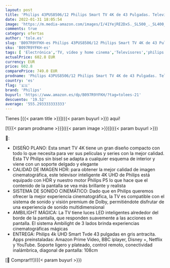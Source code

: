 ```yaml
---
layout: post
title: 'Philips 43PUS8506/12 Philips Smart TV 4K de 43 Pulgadas. Televisión LED UHD Ideal para Netflix  Youtube y Gaming/Asistente de Google y Alexa/Android TV  Ambilight  HDR  Dolby Vision y Dolby Atmos'
date: 2022-01-31 18:05:54
image: 'https://m.media-amazon.com/images/I/41YejRE2DxS._SL500_._SL400_.jpg'
comments: true
category: ofertas
author: 'tole.es'
slug: 'B097R9YFKH-es Philips 43PUS8506/12 Philips Smart TV 4K de 43 Pulgadas....'
sku: 'B097R9YFKH-es'
tags: [ 'Electrónica','TV, vídeo y home cinema','Televisores','philips','smart','tv', ]
actualPrice: 602.8 EUR
currency: EUR
price: 602.8
comparePrice: 749.0 EUR
prodname: 'Philips 43PUS8506/12 Philips Smart TV 4K de 43 Pulgadas. Televisión LED UHD Ideal para Netflix  Youtube y Gaming/Asistente de Google y Alexa/Android TV  Ambilight  HDR  Dolby Vision y Dolby Atmos'
country: 'es'
flag: '🇪🇸'
brand: 'Philips'
buyurl: 'https://www.amazon.es/dp/B097R9YFKH/?tag=tolees-21'
descuento: '19.52'
average: '555.293333333333'
---
```


Tienes [{{< param title >}}]({{< param buyurl >}}) aqui!

[![{{< param prodname >}}]({{< param image >}})]({{< param buyurl >}})

🔎:

- DISEÑO PLANO: Esta smart TV 4K tiene un gran diseño compacto con todo lo que necesita para ver sus películas y series con la mejor calidad. Esta TV Philips sin bisel se adapta a cualquier esquema de interior y viene con un soporte delgado y elegante
- CALIDAD DE IMAGEN HDR: para obtener la mejor calidad de imagen cinematográfica, este televisor inteligente 4K UHD de Philips está equipado con HDR y nuestro motor Philips P5 lo que hace que el contenido de la pantalla se vea más brillante y realista
- SISTEMA DE SONIDO CINEMÁTICO: Dado que en Philips queremos ofrecer la mejor experiencia cinematográfica, la TV es compatible con el sistema de sonido y visión premium de Dolby, permitiéndote disfrutar de una experiencia de sonido multidimensional
- AMBILIGHT MÁGICA: La TV tiene luces LED inteligentes alrededor del borde de la pantalla, que responden suavemente a las acciones en pantalla. El sistema Ambilight de 3 lados brinda experiencias cinematográficas mágicas
- ENTREGA: Philips 4k UHD Smart Tvde 43 pulgadas en gris antracita. Apps preinstaladas: Amazon Prime Video, BBC iplayer, Disney +, Netflix y YouTube. Soporte ligero y plateado, control remoto, conectividad inalámbrica, diagonal de pantalla: 108cm

[🛒 Comprar!!!]({{< param buyurl >}})
